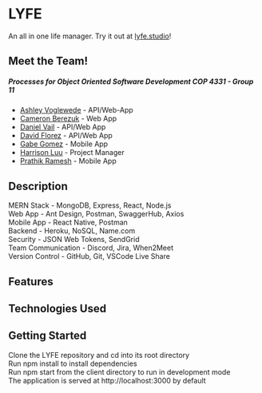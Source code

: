 # LYFE
An all in one life manager.
Try it out at [lyfe.studio](http://lyfe.studio)!

## Meet the Team! 
##### Processes for Object Oriented Software Development COP 4331 - Group 11   
* [Ashley Voglewede](https://github.com/avwede) - API/Web-App    
* [Cameron Berezuk](https://github.com/CameronBerezuk) - Web App     
* [Daniel Vail](https://github.com/d-vail) - API/Web App   
* [David Florez](https://github.com/DMFLo) - API/Web App  
* [Gabe Gomez](https://github.com/ggomez31) - Mobile App
* [Harrison Luu](https://github.com/HrrsnL) - Project Manager 
* [Prathik Ramesh](https://github.com/prathik2001) - Mobile App   

## Description
MERN Stack - MongoDB, Express, React, Node.js  
Web App - Ant Design, Postman, SwaggerHub, Axios  
Mobile App - React Native, Postman  
Backend - Heroku, NoSQL, Name.com  
Security - JSON Web Tokens, SendGrid  
Team Communication - Discord, Jira, When2Meet  
Version Control - GitHub, Git, VSCode Live Share  

## Features

## Technologies Used

## Getting Started
Clone the LYFE repository and cd into its root directory   
Run npm install to install dependencies   
Run npm start from the client directory to run in development mode   
The application is served at http://localhost:3000 by default   
  
